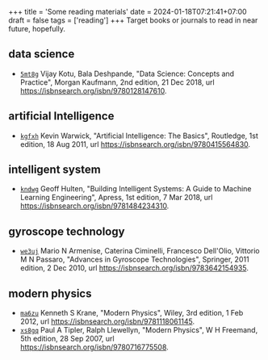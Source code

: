 +++
title = 'Some reading materials'
date = 2024-01-18T07:21:41+07:00
draft = false
tags = ['reading']
+++
Target books or journals to read in near future, hopefully.
<!--more-->


## data science
+ [`5mt8g`](https://osf.io/5mt8g)
Vijay Kotu, Bala Deshpande, "Data Science: Concepts and Practice", Morgan Kaufmann, 2nd edition, 21 Dec 2018, url https://isbnsearch.org/isbn/9780128147610.


## artificial Intelligence
+ [`kgfxh`](https://osf.io/kgfxh)
Kevin Warwick, "Artificial Intelligence: The Basics", Routledge, 1st edition, 18 Aug 2011, url https://isbnsearch.org/isbn/9780415564830.


## intelligent system
+ [`kndwg`](https://osf.io/kndwg)
Geoff Hulten, "Building Intelligent Systems: A Guide to Machine Learning Engineering", Apress, 1st edition, 7 Mar 2018, url https://isbnsearch.org/isbn/9781484234310.


## gyroscope technology
+ [`we3uj`](https://osf.io/we3uj)
Mario N Armenise, Caterina Ciminelli, Francesco Dell'Olio, Vittorio M N Passaro, "Advances in Gyroscope Technologies", Springer, 2011 edition, 2 Dec 2010, url https://isbnsearch.org/isbn/9783642154935.


## modern physics
+ [`ma6zu`](https://osf.io/ma6zu)
Kenneth S Krane, "Modern Physics", Wiley, 3rd edition, 1 Feb 2012, url https://isbnsearch.org/isbn/9781118061145.
+ [`xs8gq`](https://osf.io/xs8gq)
Paul A Tipler, Ralph Llewellyn, "Modern Physics", W H Freemand, 5th edition, 28 Sep 2007, url https://isbnsearch.org/isbn/9780716775508.
